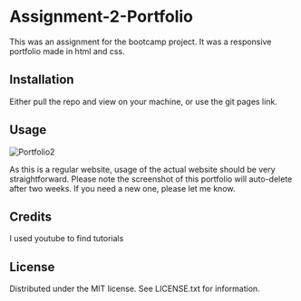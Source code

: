 # Assignment-2-Portfolio
This was an assignment for the bootcamp project. It was a responsive portfolio made in html and css.

## Installation
Either pull the repo and view on your machine, or use the git pages link.


## Usage
<img src="images/screenie.jpg" alt="Portfolio2" border="0"></a>

As this is a regular website, usage of the actual website should be very straightforward. Please note the screenshot of this portfolio will auto-delete after two weeks. If you need a new one, please let me know.

## Credits
I used youtube to find tutorials

## License
Distributed under the MIT license. See LICENSE.txt for information.
